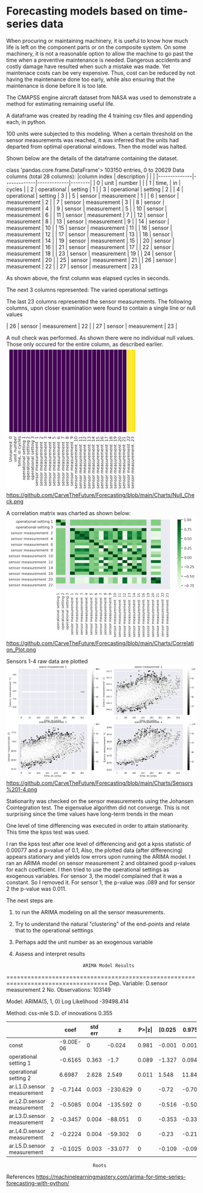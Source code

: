 # Forecasting models based on time-series data
When procuring or maintaining machinery, it is useful to know how much life is left on the component parts or on the composite system.
On some machinery, it is not a reasonable option to allow the machine to go past the time when a preventive maintenance is needed. 
Dangerous accidents and costly damage have resulted when such a mistake was made.
Yet maintenace costs can be very expensive.
Thus, cost can be reduced by not having the maintenance done too early, while also ensuring that the maintenance is done before it is too late.

The CMAPSS engine aircraft dataset from NASA was used to demonstrate a method for estimating remaining useful life.

A dataframe was created by reading the 4 training csv files and appending each, in python.


100 units were subjected to this modeling.
When a certain threshold on the sensor measurements was reached, it was inferred that the units had departed from optimal operational windows. Then the model was halted.

Shown below are the details of the dataframe containing the dataset.


class 'pandas.core.frame.DataFrame'>
103150 entries, 0 to 20629
Data columns (total 28 columns):
|column index  | description |             |        |
|--------------|-------------|-------------|--------|
| 0            | unit        | number      |        |
| 1            | time,       | in          | cycles |
| 2            | operational | setting     | 1      |
| 3            | operational | setting     | 2      |
| 4            | operational | setting     | 3      |
| 5            | sensor      | measurement | 1      |
| 6            | sensor      | measurement | 2      |
| 7            | sensor      | measurement | 3      |
| 8            | sensor      | measurement | 4      |
| 9            | sensor      | measurement | 5      |
| 10           | sensor      | measurement | 6      |
| 11           | sensor      | measurement | 7      |
| 12           | sensor      | measurement | 8      |
| 13           | sensor      | measurement | 9      |
| 14           | sensor      | measurement | 10     |
| 15           | sensor      | measurement | 11     |
| 16           | sensor      | measurement | 12     |
| 17           | sensor      | measurement | 13     |
| 18           | sensor      | measurement | 14     |
| 19           | sensor      | measurement | 15     |
| 20           | sensor      | measurement | 16     |
| 21           | sensor      | measurement | 17     |
| 22           | sensor      | measurement | 18     |
| 23           | sensor      | measurement | 19     |
| 24           | sensor      | measurement | 20     |
| 25           | sensor      | measurement | 21     |
| 26           | sensor      | measurement | 22     |
| 27           | sensor      | measurement | 23     |

As shown above, the first column was elapsed cycles in seconds.

The next 3 columns represented:
The varied operational settings

The last 23 columns represented the sensor measurements.
The following columns, upon closer examination were found to contain a single line or null values


| 26           | sensor      | measurement | 22     |
| 27           | sensor      | measurement | 23     |

A null check was performed. As shown there were no individual null values. Those only occured for the entire column, as described earlier.
![](Charts/Null_Check.png)
https://github.com/CarveTheFuture/Forecasting/blob/main/Charts/Null_Check.png


A correlation matrix was charted as shown below:
![](Charts/Correlation_Plot.png)
https://github.com/CarveTheFuture/Forecasting/blob/main/Charts/Correlation_Plot.png

Sensors 1-4 raw data are plotted
![](Charts/Sensors%201-4.png)
https://github.com/CarveTheFuture/Forecasting/blob/main/Charts/Sensors%201-4.png

Stationarity was checked on the sensor measurements using the Johansen Cointegration test.
The eigenvalue algorithm did not converge.
This is not surprising since the time values have long-term trends in the mean

One level of time differencing was executed in order to attain stationarity.
This time the kpss test was used. 

I ran the kpss test after one level of differencing and got a kpss statistic of 0.00077 and a p=value of
 0.1, Also, the plotted data (after differencing) appears stationary and yields low errors upon running the ARIMA model.
I ran an ARIMA model on sensor measurement 2 and obtained good p-values for each coefficient.
I then tried to use the operational settings as exogenous variables. For sensor 3, the model complained that it was a constant. 
So I removed it. For sensor 1, the p-value was .089 and for sensor 2 the p-value was 0.011.

The next steps are 
1. to run the ARIMA modeling on all the sensor measurements.
2. Try to understand the natural "clustering" of the end-points and relate that to the operational setttings
3. Perhaps add the unit number as an exogenous variable
4. Assess and interpret results

                                ARIMA Model Results                                
===================================================================================
Dep. Variable:     D.sensor measurement  2   No. Observations:               103149

Model:                      ARIMA(5, 1, 0)   Log Likelihood              -39498.414

Method:                            css-mle   S.D. of innovations              0.355


                                                                                   
|                            |   | coef      | std err | z        | P>\|z\| | [0.025 | 0.975] |
|----------------------------|---|-----------|---------|----------|---------|--------|--------|
| const                      |   | -9.00E-06 | 0       | -0.024   | 0.981   | -0.001 | 0.001  |
| operational setting 1      |   | -0.6165   | 0.363   | -1.7     | 0.089   | -1.327 | 0.094  |
| operational setting 2      |   | 6.6987    | 2.628   | 2.549    | 0.011   | 1.548  | 11.849 |
| ar.L1.D.sensor measurement | 2 | -0.7144   | 0.003   | -230.629 | 0       | -0.72  | -0.708 |
| ar.L2.D.sensor measurement | 2 | -0.5085   | 0.004   | -135.592 | 0       | -0.516 | -0.501 |
| ar.L3.D.sensor measurement | 2 | -0.3457   | 0.004   | -88.051  | 0       | -0.353 | -0.338 |
| ar.L4.D.sensor measurement | 2 | -0.2224   | 0.004   | -59.302  | 0       | -0.23  | -0.215 |
| ar.L5.D.sensor measurement | 2 | -0.1025   | 0.003   | -33.077  | 0       | -0.109 | -0.096 |

                                    Roots                                    

References
https://machinelearningmastery.com/arima-for-time-series-forecasting-with-python/
